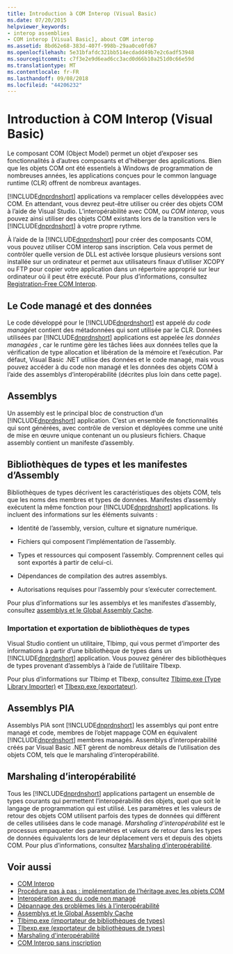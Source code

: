 ```yaml
---
title: Introduction à COM Interop (Visual Basic)
ms.date: 07/20/2015
helpviewer_keywords:
- interop assemblies
- COM interop [Visual Basic], about COM interop
ms.assetid: 8bd62e68-383d-407f-998b-29aa0ce0fd67
ms.openlocfilehash: 5e31bfafdc321bb514ecdadd49b7e2c6adf53948
ms.sourcegitcommit: c7f3e2e9d6ead6cc3acd0d66b10a251d0c66e59d
ms.translationtype: MT
ms.contentlocale: fr-FR
ms.lasthandoff: 09/08/2018
ms.locfileid: "44206232"
---
```

# <a name="introduction-to-com-interop-visual-basic"></a>Introduction à COM Interop (Visual Basic)
Le composant COM (Object Model) permet un objet d’exposer ses fonctionnalités à d’autres composants et d’héberger des applications. Bien que les objets COM ont été essentiels à Windows de programmation de nombreuses années, les applications conçues pour le common language runtime (CLR) offrent de nombreux avantages.  
  
 [!INCLUDE[dnprdnshort](~/includes/dnprdnshort-md.md)] applications va remplacer celles développées avec COM. En attendant, vous devrez peut-être utiliser ou créer des objets COM à l’aide de Visual Studio. L’interopérabilité avec COM, ou *COM interop*, vous pouvez ainsi utiliser des objets COM existants lors de la transition vers le [!INCLUDE[dnprdnshort](~/includes/dnprdnshort-md.md)] à votre propre rythme.  
  
 À l’aide de la [!INCLUDE[dnprdnshort](~/includes/dnprdnshort-md.md)] pour créer des composants COM, vous pouvez utiliser COM interop sans inscription. Cela vous permet de contrôler quelle version de DLL est activée lorsque plusieurs versions sont installée sur un ordinateur et permet aux utilisateurs finaux d’utiliser XCOPY ou FTP pour copier votre application dans un répertoire approprié sur leur ordinateur où il peut être exécuté. Pour plus d’informations, consultez [Registration-Free COM Interop](../../../framework/interop/registration-free-com-interop.md).  
  
## <a name="managed-code-and-data"></a>Le Code managé et des données  
 Le code développé pour le [!INCLUDE[dnprdnshort](~/includes/dnprdnshort-md.md)] est appelé *du code managé*et contient des métadonnées qui sont utilisée par le CLR. Données utilisées par [!INCLUDE[dnprdnshort](~/includes/dnprdnshort-md.md)] applications est appelée *les données managées* , car le runtime gère les tâches liées aux données telles que la vérification de type allocation et libération de la mémoire et l’exécution. Par défaut, Visual Basic .NET utilise des données et le code managé, mais vous pouvez accéder à du code non managé et les données des objets COM à l’aide des assemblys d’interopérabilité (décrites plus loin dans cette page).  
  
## <a name="assemblies"></a>Assemblys  
 Un assembly est le principal bloc de construction d’un [!INCLUDE[dnprdnshort](~/includes/dnprdnshort-md.md)] application. C’est un ensemble de fonctionnalités qui sont générées, avec contrôle de version et déployées comme une unité de mise en œuvre unique contenant un ou plusieurs fichiers. Chaque assembly contient un manifeste d’assembly.  
  
## <a name="type-libraries-and-assembly-manifests"></a>Bibliothèques de types et les manifestes d’Assembly  
 Bibliothèques de types décrivent les caractéristiques des objets COM, tels que les noms des membres et types de données. Manifestes d’assembly exécutent la même fonction pour [!INCLUDE[dnprdnshort](~/includes/dnprdnshort-md.md)] applications. Ils incluent des informations sur les éléments suivants :  
  
-   Identité de l’assembly, version, culture et signature numérique.  
  
-   Fichiers qui composent l’implémentation de l’assembly.  
  
-   Types et ressources qui composent l’assembly. Comprennent celles qui sont exportés à partir de celui-ci.  
  
-   Dépendances de compilation des autres assemblys.  
  
-   Autorisations requises pour l’assembly pour s’exécuter correctement.  
  
 Pour plus d’informations sur les assemblys et les manifestes d’assembly, consultez [assemblys et le Global Assembly Cache](../../../visual-basic/programming-guide/concepts/assemblies-gac/index.md).  
  
### <a name="importing-and-exporting-type-libraries"></a>Importation et exportation de bibliothèques de types  
 Visual Studio contient un utilitaire, Tlbimp, qui vous permet d’importer des informations à partir d’une bibliothèque de types dans un [!INCLUDE[dnprdnshort](~/includes/dnprdnshort-md.md)] application. Vous pouvez générer des bibliothèques de types provenant d’assemblys à l’aide de l’utilitaire Tlbexp.  
  
 Pour plus d’informations sur Tlbimp et Tlbexp, consultez [Tlbimp.exe (Type Library Importer)](../../../framework/tools/tlbimp-exe-type-library-importer.md) et [Tlbexp.exe (exportateur)](../../../framework/tools/tlbexp-exe-type-library-exporter.md).  
  
## <a name="interop-assemblies"></a>Assemblys PIA  
 Assemblys PIA sont [!INCLUDE[dnprdnshort](~/includes/dnprdnshort-md.md)] les assemblys qui pont entre managé et code, membres de l’objet mappage COM en équivalent [!INCLUDE[dnprdnshort](~/includes/dnprdnshort-md.md)] membres managés. Assemblys d’interopérabilité créés par Visual Basic .NET gèrent de nombreux détails de l’utilisation des objets COM, tels que le marshaling d’interopérabilité.  
  
## <a name="interoperability-marshaling"></a>Marshaling d’interopérabilité  
 Tous les [!INCLUDE[dnprdnshort](~/includes/dnprdnshort-md.md)] applications partagent un ensemble de types courants qui permettent l’interopérabilité des objets, quel que soit le langage de programmation qui est utilisé. Les paramètres et les valeurs de retour des objets COM utilisent parfois des types de données qui diffèrent de celles utilisées dans le code managé. *Marshaling d’interopérabilité* est le processus empaqueter des paramètres et valeurs de retour dans les types de données équivalents lors de leur déplacement vers et depuis des objets COM. Pour plus d’informations, consultez [Marshaling d’interopérabilité](../../../framework/interop/interop-marshaling.md).  
  
## <a name="see-also"></a>Voir aussi

- [COM Interop](../../../visual-basic/programming-guide/com-interop/index.md)  
- [Procédure pas à pas : implémentation de l’héritage avec les objets COM](../../../visual-basic/programming-guide/com-interop/walkthrough-implementing-inheritance-with-com-objects.md)  
- [Interopération avec du code non managé](../../../framework/interop/index.md)  
- [Dépannage des problèmes liés à l’interopérabilité](../../../visual-basic/programming-guide/com-interop/troubleshooting-interoperability.md)  
- [Assemblys et le Global Assembly Cache](../../../visual-basic/programming-guide/concepts/assemblies-gac/index.md)  
- [Tlbimp.exe (importateur de bibliothèques de types)](../../../framework/tools/tlbimp-exe-type-library-importer.md)  
- [Tlbexp.exe (exportateur de bibliothèques de types)](../../../framework/tools/tlbexp-exe-type-library-exporter.md)  
- [Marshaling d'interopérabilité](../../../framework/interop/interop-marshaling.md)  
- [COM Interop sans inscription](../../../framework/interop/registration-free-com-interop.md)
